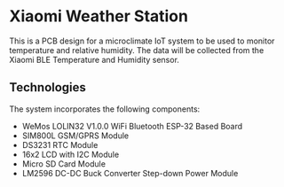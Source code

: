 # Xiaomi Weather Station
This is a PCB design for a microclimate IoT system to be used to monitor temperature and relative humidity. The data will be collected from the Xiaomi BLE Temperature and Humidity sensor.

## Technologies
The system incorporates the following components:
* WeMos LOLIN32 V1.0.0 WiFi Bluetooth ESP-32 Based Board
* SIM800L GSM/GPRS Module 
* DS3231 RTC Module
* 16x2 LCD with I2C Module
* Micro SD Card Module
* LM2596 DC-DC Buck Converter Step-down Power Module
